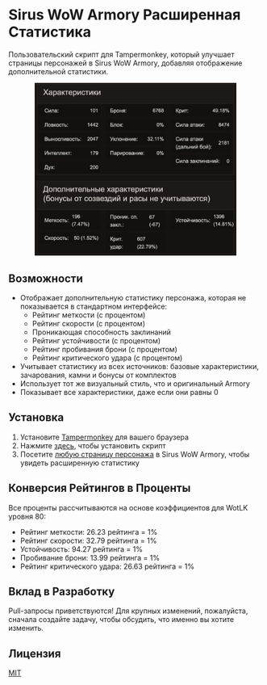 

# Sirus WoW Armory Расширенная Статистика

Пользовательский скрипт для Tampermonkey, который улучшает страницы персонажей в Sirus WoW Armory, добавляя отображение дополнительной статистики.

<p align="center">
  <img src="https://github.com/TurboKach/wow-sirus-extended-armory/raw/master/screenshots/preview.jpg" width="400">
</p>

## Возможности
- Отображает дополнительную статистику персонажа, которая не показывается в стандартном интерфейсе:
  - Рейтинг меткости (с процентом)
  - Рейтинг скорости (с процентом)
  - Проникающая способность заклинаний
  - Рейтинг устойчивости (с процентом)
  - Рейтинг пробивания брони (с процентом)
  - Рейтинг критического удара (с процентом)
- Учитывает статистику из всех источников: базовые характеристики, зачарования, камни и бонусы от комплектов
- Использует тот же визуальный стиль, что и оригинальный Armory
- Показывает все характеристики, даже если они равны 0

## Установка
1. Установите [Tampermonkey](https://www.tampermonkey.net/) для вашего браузера
2. Нажмите [здесь](https://github.com/TurboKach/wow-sirus-extended-armory/raw/refs/heads/master/sirus-wow-extended-stats.user.js), чтобы установить скрипт
3. Посетите [любую страницу персонажа](https://sirus.su/base/character/x1/%C3%AF%C3%A8%C3%A4%C3%AE%C3%B0%C3%B8%C3%A0/) в Sirus WoW Armory, чтобы увидеть расширенную статистику

## Конверсия Рейтингов в Проценты
Все проценты рассчитываются на основе коэффициентов для WotLK уровня 80:
- Рейтинг меткости: 26.23 рейтинга = 1%
- Рейтинг скорости: 32.79 рейтинга = 1%
- Устойчивость: 94.27 рейтинга = 1%
- Пробивание брони: 13.99 рейтинга = 1%
- Рейтинг критического удара: 26.63 рейтинга = 1%

## Вклад в Разработку
Pull-запросы приветствуются! Для крупных изменений, пожалуйста, сначала создайте задачу, чтобы обсудить, что именно вы хотите изменить.

## Лицензия
[MIT](LICENSE)
